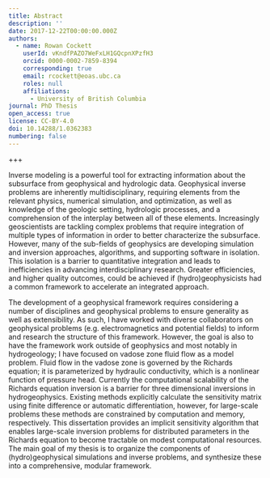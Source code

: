 ```yaml
---
title: Abstract
description: ''
date: 2017-12-22T00:00:00.000Z
authors:
  - name: Rowan Cockett
    userId: vKndfPAZO7WeFxLH1GQcpnXPzfH3
    orcid: 0000-0002-7859-8394
    corresponding: true
    email: rcockett@eoas.ubc.ca
    roles: null
    affiliations:
      - University of British Columbia
journal: PhD Thesis
open_access: true
license: CC-BY-4.0
doi: 10.14288/1.0362383
numbering: false
---
```


+++

Inverse modeling is a powerful tool for extracting information about the subsurface from geophysical and hydrologic data. Geophysical inverse problems are inherently multidisciplinary, requiring elements from the relevant physics, numerical simulation, and optimization, as well as knowledge of the geologic setting, hydrologic processes, and a comprehension of the interplay between all of these elements. Increasingly geoscientists are tackling complex problems that require integration of multiple types of information in order to better characterize the subsurface. However, many of the sub-fields of geophysics are developing simulation and inversion approaches, algorithms, and supporting software in isolation. This isolation is a barrier to quantitative integration and leads to inefficiencies in advancing interdisciplinary research. Greater efficiencies, and higher quality outcomes, could be achieved if (hydro)geophysicists had a common framework to accelerate an integrated approach.

The development of a geophysical framework requires considering a number of disciplines and geophysical problems to ensure generality as well as extensibility. As such, I have worked with diverse collaborators on geophysical problems (e.g. electromagnetics and potential fields) to inform and research the structure of this framework. However, the goal is also to have the framework work outside of geophysics and most notably in hydrogeology; I have focused on vadose zone fluid flow as a model problem. Fluid flow in the vadose zone is governed by the Richards equation; it is parameterized by hydraulic conductivity, which is a nonlinear function of pressure head. Currently the computational scalability of the Richards equation inversion is a barrier for three dimensional inversions in hydrogeophysics. Existing methods explicitly calculate the sensitivity matrix using finite difference or automatic differentiation, however, for large-scale problems these methods are constrained by computation and memory, respectively. This dissertation provides an implicit sensitivity algorithm that enables large-scale inversion problems for distributed parameters in the Richards equation to become tractable on modest computational resources. The main goal of my thesis is to organize the components of (hydro)geophysical simulations and inverse problems, and synthesize these into a comprehensive, modular framework.
